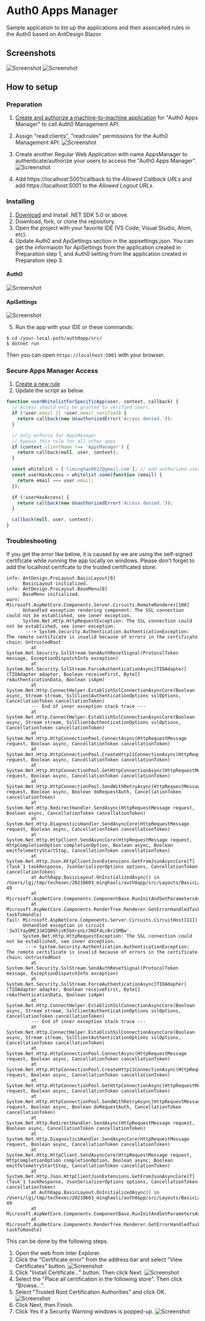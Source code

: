 # Auth0 Apps Manager

Sample applcation to list up the applications and their assocaited rules in the Auth0 based on AntDesign Blazor.

## Screenshots
![Screenshot](images/Screenshot001.png)
![Screenshot](images/Screenshot002.png)

## How to setup

### Preparation
1) [Create and authorize a machine-to-machine application](https://auth0.com/docs/tokens/management-api-access-tokens/create-and-authorize-a-machine-to-machine-application) for "Auth0 Apps Manager"
to call Auth0 Management API.

2) Assign "read:clients", "read:rules" permissions for the Auth0 Management API.
![Screenshot](images/assignpermissions.png)

3) Create another Regular Web Application with name AppsManager to authenticate/authorize your users to access the "Auth0 Apps Manager".
![Screenshot](images/createAppsManager.png)

4) Add https://localhost:5001/callback to the *Allowed Callback URLs* and add https://localhost:5001 to the *Allowed Logout URLs*.

### Installing
1. [Download](https://dotnet.microsoft.com/download/dotnet/5.0) and Install .NET SDK 5.0 or above.
2. Download, fork, or clone the repository.
3. Open the project with your favorite IDE (VS Code, Visual Studio, Atom, etc).
4. Update Auth0 and ApiSettings section in the appsettings.json. You can get the informaiotn for ApiSettings from the application created in Preparation step 1, and Auth0 setting from the application created in Preparation step 3.
#### Auth0
![Screenshot](images/auth0Settings.png)

#### ApiSettings
![Screenshot](images/APISettings.png)

5. Run the app with your IDE or these commands:

```
$ cd /your-local-path/auth0app/src/
$ dotnet run
```
Then you can open `https://localhost:5001` with your browser.

### Secure Apps Manager Access
1. [Create a new rule](https://auth0.com/docs/rules/create-rules)
2. Update the script as below.
```js
function userWhitelistForSpecificApp(user, context, callback) {
  // Access should only be granted to verified users.
  if (!user.email || !user.email_verified) {
    return callback(new UnauthorizedError('Access denied.'));
  }

  // only enforce for AppsManager
  // bypass this rule for all other apps
  if (context.clientName !== 'AppsManager') {
    return callback(null, user, context);
  }

  const whitelist = ['liminghao0922@gmail.com']; // add authorized users here
  const userHasAccess = whitelist.some(function (email) {
    return email === user.email;
  });

  if (!userHasAccess) {
    return callback(new UnauthorizedError('Access denied.'));
  }

  callback(null, user, context);
}
```


### Troubleshooting
If you get the error like below, it is caused by we are using the self-signed certificate while running the app locally on windows. Please don't forget to add the localhost certifcate to the trusted certificated store.
```
info: AntDesign.ProLayout.BasicLayout[0]
      BasicLayout initialized.
info: AntDesign.ProLayout.BaseMenu[0]
      BaseMenu initialized.
warn: Microsoft.AspNetCore.Components.Server.Circuits.RemoteRenderer[100]
      Unhandled exception rendering component: The SSL connection could not be established, see inner exception.
      System.Net.Http.HttpRequestException: The SSL connection could not be established, see inner exception.
       ---> System.Security.Authentication.AuthenticationException: The remote certificate is invalid because of errors in the certificate chain: UntrustedRoot
         at System.Net.Security.SslStream.SendAuthResetSignal(ProtocolToken message, ExceptionDispatchInfo exception)
         at System.Net.Security.SslStream.ForceAuthenticationAsync[TIOAdapter](TIOAdapter adapter, Boolean receiveFirst, Byte[] reAuthenticationData, Boolean isApm)
         at System.Net.Http.ConnectHelper.EstablishSslConnectionAsyncCore(Boolean async, Stream stream, SslClientAuthenticationOptions sslOptions, CancellationToken cancellationToken)
         --- End of inner exception stack trace ---
         at System.Net.Http.ConnectHelper.EstablishSslConnectionAsyncCore(Boolean async, Stream stream, SslClientAuthenticationOptions sslOptions, CancellationToken cancellationToken)
         at System.Net.Http.HttpConnectionPool.ConnectAsync(HttpRequestMessage request, Boolean async, CancellationToken cancellationToken)
         at System.Net.Http.HttpConnectionPool.CreateHttp11ConnectionAsync(HttpRequestMessage request, Boolean async, CancellationToken cancellationToken)
         at System.Net.Http.HttpConnectionPool.GetHttpConnectionAsync(HttpRequestMessage request, Boolean async, CancellationToken cancellationToken)
         at System.Net.Http.HttpConnectionPool.SendWithRetryAsync(HttpRequestMessage request, Boolean async, Boolean doRequestAuth, CancellationToken cancellationToken)
         at System.Net.Http.RedirectHandler.SendAsync(HttpRequestMessage request, Boolean async, CancellationToken cancellationToken)
         at System.Net.Http.DiagnosticsHandler.SendAsyncCore(HttpRequestMessage request, Boolean async, CancellationToken cancellationToken)
         at System.Net.Http.HttpClient.SendAsyncCore(HttpRequestMessage request, HttpCompletionOption completionOption, Boolean async, Boolean emitTelemetryStartStop, CancellationToken cancellationToken)
         at System.Net.Http.Json.HttpClientJsonExtensions.GetFromJsonAsyncCore[T](Task`1 taskResponse, JsonSerializerOptions options, CancellationToken cancellationToken)
         at Auth0app.BasicLayout.OnInitializedAsync() in /Users/lgj/tmp/techexec/20210603_minghaoli/auth0app/src/Layouts/BasicLayout.razor:line 49
         at Microsoft.AspNetCore.Components.ComponentBase.RunInitAndSetParametersAsync()
         at Microsoft.AspNetCore.Components.RenderTree.Renderer.GetErrorHandledTask(Task taskToHandle)
fail: Microsoft.AspNetCore.Components.Server.Circuits.CircuitHost[111]
      Unhandled exception in circuit 'Jw3lYayQMC3JAIQ06hjvK5bXrynLr5N2F4LcBriSMBw'.
      System.Net.Http.HttpRequestException: The SSL connection could not be established, see inner exception.
       ---> System.Security.Authentication.AuthenticationException: The remote certificate is invalid because of errors in the certificate chain: UntrustedRoot
         at System.Net.Security.SslStream.SendAuthResetSignal(ProtocolToken message, ExceptionDispatchInfo exception)
         at System.Net.Security.SslStream.ForceAuthenticationAsync[TIOAdapter](TIOAdapter adapter, Boolean receiveFirst, Byte[] reAuthenticationData, Boolean isApm)
         at System.Net.Http.ConnectHelper.EstablishSslConnectionAsyncCore(Boolean async, Stream stream, SslClientAuthenticationOptions sslOptions, CancellationToken cancellationToken)
         --- End of inner exception stack trace ---
         at System.Net.Http.ConnectHelper.EstablishSslConnectionAsyncCore(Boolean async, Stream stream, SslClientAuthenticationOptions sslOptions, CancellationToken cancellationToken)
         at System.Net.Http.HttpConnectionPool.ConnectAsync(HttpRequestMessage request, Boolean async, CancellationToken cancellationToken)
         at System.Net.Http.HttpConnectionPool.CreateHttp11ConnectionAsync(HttpRequestMessage request, Boolean async, CancellationToken cancellationToken)
         at System.Net.Http.HttpConnectionPool.GetHttpConnectionAsync(HttpRequestMessage request, Boolean async, CancellationToken cancellationToken)
         at System.Net.Http.HttpConnectionPool.SendWithRetryAsync(HttpRequestMessage request, Boolean async, Boolean doRequestAuth, CancellationToken cancellationToken)
         at System.Net.Http.RedirectHandler.SendAsync(HttpRequestMessage request, Boolean async, CancellationToken cancellationToken)
         at System.Net.Http.DiagnosticsHandler.SendAsyncCore(HttpRequestMessage request, Boolean async, CancellationToken cancellationToken)
         at System.Net.Http.HttpClient.SendAsyncCore(HttpRequestMessage request, HttpCompletionOption completionOption, Boolean async, Boolean emitTelemetryStartStop, CancellationToken cancellationToken)
         at System.Net.Http.Json.HttpClientJsonExtensions.GetFromJsonAsyncCore[T](Task`1 taskResponse, JsonSerializerOptions options, CancellationToken cancellationToken)
         at Auth0app.BasicLayout.OnInitializedAsync() in /Users/lgj/tmp/techexec/20210603_minghaoli/auth0app/src/Layouts/BasicLayout.razor:line 49
         at Microsoft.AspNetCore.Components.ComponentBase.RunInitAndSetParametersAsync()
         at Microsoft.AspNetCore.Components.RenderTree.Renderer.GetErrorHandledTask(Task taskToHandle)
```
This can be done by the following steps.
1. Open the web from Inter Explorer.
2. Click the "Certificate error" from the address bar and select "View Certificates" button.
![Screenshot](images/addcerttotrusted01.png)
3. Click "Install Certificate..." button. Then click Next.
![Screenshot](images/addcerttotrusted03.png)
4. Select the "Place all certification in the following store". Then click "Browse...".
5. Select "Trusted Root Certification Authorities" and click OK.
![Screenshot](images/addcerttotrusted04.png)
6. Click Next, then Finish.
7. Click Yes if a Security Warning windows is popped-up.
![Screenshot](images/addcerttotrusted07.png)